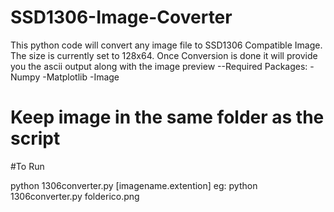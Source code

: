 # SSD1306-Image-Coverter
This python code will convert any image file to SSD1306 Compatible Image. The size is currently set to 128x64. Once Conversion is done it will provide you the ascii output along with the image preview
--Required Packages:
-Numpy
-Matplotlib
-Image
# Keep image in the same folder as the script
#To Run

python 1306converter.py [imagename.extention]
eg: python 1306converter.py folderico.png
